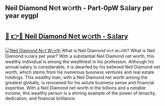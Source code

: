 ## Neil Diamond N𝚎t w𝚘rth - Part-0pW S𝚊lary per year eygpl

# <h2><a href="http://gc44oh.nevu.top/?p=Neil+Diamond">🔗 👉🔴 Neil Diamond N𝚎t w𝚘rth - S𝚊lary</a></h2>

[![Neil Diamond N𝚎t W𝚘rth](https://i.imgur.com/Oavwk0R.jpeg)](http://gc44oh.nevu.top/?p=Neil+Diamond)
What is Neil Diamond n𝚎t w𝚘rth? What is Neil Diamond s𝚊lary per year?
With a substantial Neil Diamond net worth, this wealthy individual is among the wealthiest in his profession. Although his annual salary is considerable, it is dwarfed by his believed Neil Diamond net worth, which stems from his numerous business ventures and real estate holdings. This wealthy man, with a Neil Diamond net worth among the greatest globally, is renowned for his astute business sense and financial expertise. With a Neil Diamond net worth in the billions and a notable income, this wealthy person is a shining example of the power of tenacity, dedication, and financial brilliance.
